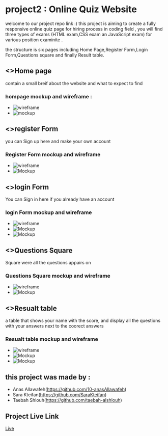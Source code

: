# project2 : Online Quiz Website

welcome to our project repo link :) this project is aiming to create a fully responsive online quiz page for hiring process in coding field , you will find three types of exams (HTML exam,CSS exam an JavaScript exam) for various position examinite .

the structure is six pages including Home Page,Register Form,Login Form,Questions square and finally Result table.


## <>Home page 

contain a small breif about the website and what to expect to find


### hompage mockup and wireframe :

* ![wireframe](./wire%20frame%20pics/2nd%20Project%20Wireframe%203.jpg)
* ![mockup](./mockup%20pics/2nd%20Project%20Mockup%201.jpg)


## <>register Form 
you can Sign up here and make your own account


### Register Form mockup and wireframe 

* ![wireframe](./wire%20frame%20pics/2nd%20Project%20Wireframe1.jpg)
* ![Mockup](./mockup%20pics/2nd%20Project%20Mockup%202.jpg)



## <>login Form 

You can Sign in here if you already have an account 

### login Form mockup and wireframe 

* ![wireframe](./wire%20frame%20pics/2nd%20Project%20Wireframe%202.jpg)
* ![Mockup](./mockup%20pics/2nd%20Project%20Mockup%203.jpg)
* ![Mockup](./mockup%20pics/2nd%20Project%20Mockup%204.jpg)

## <>Questions Square 

Square were all the questions appairs on

### Questions Square mockup and wireframe 

* ![wireframe](./wire%20frame%20pics/2nd%20Project%20Wireframe%204.jpg)
* ![Mockup](./mockup%20pics/2nd%20Project%20Mockup%205.jpg)

## <>Resualt table 

a table that shows your name with the score, and display all the questions with your answers next to the coorect answers

### Resualt table mockup and wireframe 

* ![wireframe](./wire%20frame%20pics/2nd%20Project%20Wireframe%205.jpg)
* ![Mockup](./mockup%20pics/2nd%20Project%20Mockup%206.jpg)
* ![Mockup](./mockup%20pics/2nd%20Project%20Mockup%20(5).jpg)


## this project was made by :

* Anas Allawafeh(https://github.com/10-anasAllawafeh)
* Sara Kteifan(https://github.com/SaraKteifan)
* Taebah Shlouh(https://github.com/taebah-alshlouh)



## Project Live Link 
[Live](https://10-anasallawafeh.github.io/project2/)
